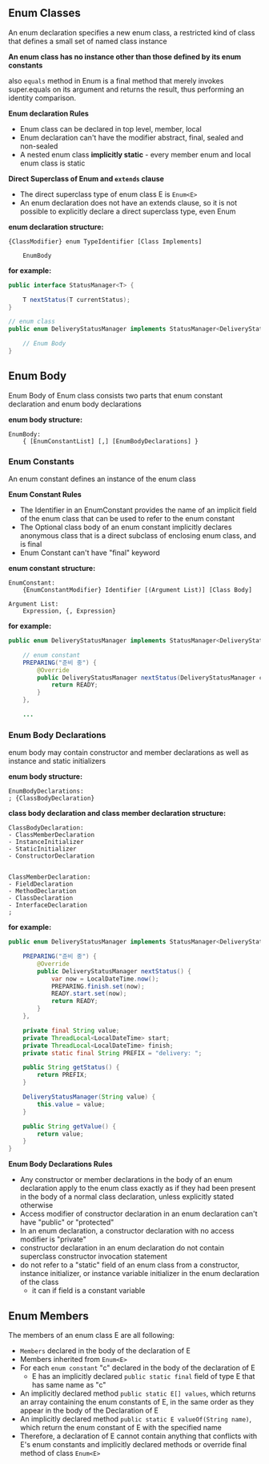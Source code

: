 ## Enum Classes

An enum declaration specifies a new enum class, a restricted kind of class that defines a small set of named class instance

**An enum class has no instance other than those defined by its enum constants**

also `equals` method in Enum is a final method that merely invokes super.equals on its argument and returns the result, thus performing an identity comparison.

**Enum declaration Rules**
- Enum class can be declared in top level, member, local
- Enum declaration can't have the modifier abstract, final, sealed and non-sealed
- A nested enum class **implicitly static** - every member enum and local enum class is static

**Direct Superclass of Enum and `extends` clause**
- The direct superclass type of enum class E is `Enum<E>`
- An enum declaration does not have an extends clause, so it is not possible to explicitly declare a direct superclass type, even Enum<E>

**enum declaration structure:**
```text
{ClassModifier} enum TypeIdentifier [Class Implements]

    EnumBody
```

**for example:**
```java
public interface StatusManager<T> {

    T nextStatus(T currentStatus);
}

// enum class
public enum DeliveryStatusManager implements StatusManager<DeliveryStatusManager> {

    // Enum Body
}
```

## Enum Body

Enum Body of Enum class consists two parts that enum constant declaration and enum body declarations

**enum body structure:**
```text
EnumBody:
    { [EnumConstantList] [,] [EnumBodyDeclarations] }
```

### Enum Constants

An enum constant defines an instance of the enum class

**Enum Constant Rules**
- The Identifier in an EnumConstant provides the name of an implicit field of the enum class that can be used to refer to the enum constant
- The Optional class body of an enum constant implicitly declares anonymous class that is a direct subclass of enclosing enum class, and is final
- Enum Constant can't have "final" keyword 

**enum constant structure:**
```text
EnumConstant:
    {EnumConstantModifier} Identifier [(Argument List)] [Class Body]
    
Argument List:
    Expression, {, Expression}
```

**for example:**
```java
public enum DeliveryStatusManager implements StatusManager<DeliveryStatusManager> {

    // enum constant
    PREPARING("준비 중") {
        @Override
        public DeliveryStatusManager nextStatus(DeliveryStatusManager currentStatus) {
            return READY;
        }
    },

    ...
```

### Enum Body Declarations

enum body may contain constructor and member declarations as well as instance and static initializers

**enum body structure:**
```text
EnumBodyDeclarations:
; {ClassBodyDeclaration}
```

**class body declaration and class member declaration structure:**
```text
ClassBodyDeclaration:
- ClassMemberDeclaration
- InstanceInitializer
- StaticInitializer
- ConstructorDeclaration


ClassMemberDeclaration:
- FieldDeclaration
- MethodDeclaration
- ClassDeclaration
- InterfaceDeclaration
;
```

**for example:**
```java
public enum DeliveryStatusManager implements StatusManager<DeliveryStatusManager> {

    PREPARING("준비 중") {
        @Override
        public DeliveryStatusManager nextStatus() {
            var now = LocalDateTime.now();
            PREPARING.finish.set(now);
            READY.start.set(now);
            return READY;
        }
    },

    private final String value;
    private ThreadLocal<LocalDateTime> start;
    private ThreadLocal<LocalDateTime> finish;
    private static final String PREFIX = "delivery: ";

    public String getStatus() {
        return PREFIX;
    }

    DeliveryStatusManager(String value) {
        this.value = value;
    }

    public String getValue() {
        return value;
    }
}
```

**Enum Body Declarations Rules**
- Any constructor or member declarations in the body of an enum declaration apply to the enum class exactly as if they had been present in the body of a normal class declaration, unless explicitly stated otherwise
- Access modifier of constructor declaration in an enum declaration can't have "public" or "protected"
- In an enum declaration, a constructor declaration with no access modifier is "private"
- constructor declaration in an enum declaration do not contain superclass constructor invocation statement
- do not refer to a "static" field of an enum class from a constructor, instance initializer, or instance variable initializer in the enum declaration of the class
  - it can if field is a constant variable

## Enum Members

The members of an enum class E are all following:
- `Members` declared in the body of the declaration of E
- Members inherited from `Enum<E>`
- For each `enum constant` "c" declared in the body of the declaration of E
  - E has an implicitly declared `public static final` field of type E that has same name as "c"
- An implicitly declared method `public static E[] values`, which returns an array containing the enum constants of E, in the same order as they appear in the body of the Declaration of E
- An implicitly declared method `public static E valueOf(String name)`, which return the enum constant of E with the specified name
- Therefore, a declaration of E cannot contain anything that conflicts with E's enum constants and implicitly declared methods or override final method of class `Enum<E>`
